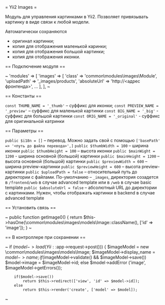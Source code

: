 = Yii2 Images = 

Модуль для управления картинками в Yii2. Позволяет привязывать картинку в виде связи к любой модели.

Автоматически сохраняются

- оригинал картинки;
- копия для отображения маленькой каринки;
- копия для отображения большой картинки;
- копия для отображения иконки.

== Подключение модуля ==

~
    'modules' => [
		'images' => [
            'class' => 'common\modules\images\Module',
			'uploadPath' => '_images/products',
			'absoluteUrl' => 'http://<адрес фронтенда>',
			…
        ],
	],
~

== Константы ==

`const THUMB_NAME = '_thumb'` – суффикс для иконки;
`const PREVIEW_NAME = '_preview'` – суффикс для маленькой картинки
`const BIG_NAME = '_big'` - суффикс для большой картинки
`const ORIG_NAME = '_original'` - суффикс для оригинальной катринки

== Параметры ==

`public $i18n = []` – перевод. Можно задать свой с помощью `['basePath' => '<путь до файла перевода>',]`
`public $thumbWidth = 100` – ширина иконки
`public $thumbHeight = 100` – высота иконки
`public $mainWight = 1200` - ширина основной (большой) картинки
`public $mainHeight = 1200` – высота основной (большой) картинки
`public $previewWidth = 600` – ширина preview-картинки
`public $previewHeight = 600` – высота preview-картинки
`public $uploadPath = false` – относительный путь до директории с файлами. По-умолчанию – `_images`, директория созадется в `/frontend/web` в случае advanced template или в `/web` в случае basic template
`public $absoluteUrl = false` – абсолютный URL до директории с картинками. Нужен, чтобы отображать картинки в backend в случае advanced template

== Установить связь ==

~
	public function getImage0() {
		return $this->hasOne(\common\modules\images\models\Image::className(), ['id' => 'image']);
	}
~

== В контроллере при сохранении ==

~
	if ($model->load(Yii::$app->request->post())) {
		$imageModel = new \common\modules\images\models\Image;
		$imageModel->display_name = $model->name;
		if($imageModel->validate() && $imageModel->save())
			$model->image = $imageModel->id;
		else
			$model->addError ('image', $imageModel->getErrors());

		if($model->save())
			return $this->redirect(['view', 'id' => $model->id]);
		else
			return $this->render('create', ['model' => $model]);
~
